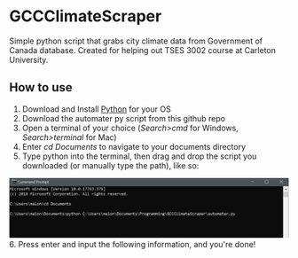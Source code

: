 # GCCClimateScraper
Simple python script that grabs city climate data from Government of Canada database. Created for helping out TSES 3002 course at Carleton University.

## How to use
1. Download and Install [Python](https://www.python.org/downloads/) for your OS
2. Download the automater py script from this github repo
3. Open a terminal of your choice (*Search>cmd* for Windows, *Search>terminal* for Mac)
4. Enter *cd Documents* to navigate to your documents directory
5. Type python into the terminal, then drag and drop the script you downloaded (or manually type the path), like so:

![screenshot](./TerminalScreenshot.PNG)
6. Press enter and input the following information, and you're done!



